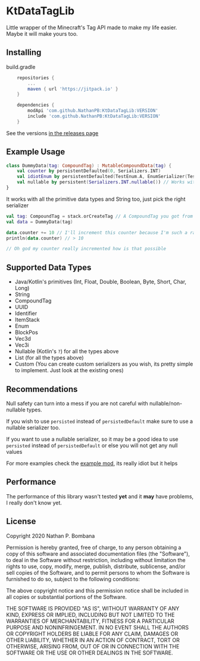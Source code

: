 # KtDataTagLib

Little wrapper of the Minecraft's Tag API made to make my life easier. Maybe it will make yours too.

## Installing

build.gradle
```groovy
    repositories {
        ...
        maven { url 'https://jitpack.io' }
    }
```
```groovy
    dependencies {
        modApi 'com.github.NathanPB:KtDataTagLib:VERSION'
        include 'com.github.NathanPB:KtDataTagLib:VERSION'
    }
```

See the versions [in the releases page](https://github.com/NathanPB/KtDataTagLib/releases)

## Example Usage

```kotlin
class DummyData(tag: CompoundTag) : MutableCompoundData(tag) {
    val counter by persistentDefaulted(0, Serializers.INT)
    val idiotEnum by persistentDefaulted(TestEnum.A, EnumSerializer(TestEnum::class.java)) // Enums require you to manually instantiate the serializer, not big deal
    val nullable by persistent(Serializers.INT.nullable()) // Works with nullable values too
}
```

It works with all the primitive data types and String too, just pick the right serializer

```kotlin
val tag: CompoundTag = stack.orCreateTag // A CompoundTag you got from somewhere, does not matter where it came from
val data = DummyData(tag)

data.counter += 10 // I'll increment this counter because I'm such a random person
println(data.counter) // > 10

// Oh god my counter really incremented how is that possible
```

## Supported Data Types
- Java/Kotlin's primitives (Int, Float, Double, Boolean, Byte, Short, Char, Long)
- String
- CompoundTag
- UUID
- Identifier
- ItemStack
- Enum
- BlockPos
- Vec3d
- Vec3i
- Nullable (Kotlin's ``?``) for all the types above
- List (for all the types above)
- Custom (You can create custom serializers as you wish, its pretty simple to implement. Just look at the existing ones)

## Recommendations
Null safety can turn into a mess if you are not careful with nullable/non-nullable types.

If you wish to use ``persisted`` instead of ``persistedDefault`` make sure to use a nullable serializer too.

If you want to use a nullable serializer, so it may be a good idea to use ``persisted`` instead of ``persistedDefault`` or else you will not get any null values

For more examples check the [example mod](https://github.com/NathanPB/KtDataTagLib/tree/master/src/main/kotlin/dev/nathanpb/example), its really idiot but it helps

## Performance
The performance of this library wasn't tested **yet** and it **may** have problems, I really don't know yet.

## License

Copyright 2020 Nathan P. Bombana

Permission is hereby granted, free of charge, to any person obtaining a copy of this software and associated documentation files (the "Software"), to deal in the Software without restriction, including without limitation the rights to use, copy, modify, merge, publish, distribute, sublicense, and/or sell copies of the Software, and to permit persons to whom the Software is furnished to do so, subject to the following conditions:

The above copyright notice and this permission notice shall be included in all copies or substantial portions of the Software.

THE SOFTWARE IS PROVIDED "AS IS", WITHOUT WARRANTY OF ANY KIND, EXPRESS OR IMPLIED, INCLUDING BUT NOT LIMITED TO THE WARRANTIES OF MERCHANTABILITY, FITNESS FOR A PARTICULAR PURPOSE AND NONINFRINGEMENT. IN NO EVENT SHALL THE AUTHORS OR COPYRIGHT HOLDERS BE LIABLE FOR ANY CLAIM, DAMAGES OR OTHER LIABILITY, WHETHER IN AN ACTION OF CONTRACT, TORT OR OTHERWISE, ARISING FROM, OUT OF OR IN CONNECTION WITH THE SOFTWARE OR THE USE OR OTHER DEALINGS IN THE SOFTWARE.
